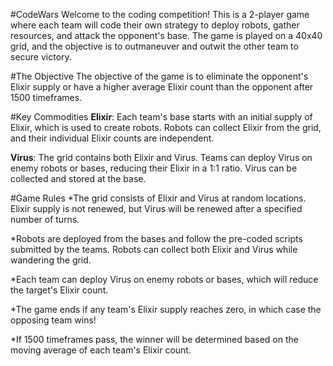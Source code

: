 #CodeWars
Welcome to the coding competition! This is a 2-player game where each team will code their own strategy to deploy robots, gather resources, and attack the opponent's base. The game is played on a 40x40 grid, and the objective is to outmaneuver and outwit the other team to secure victory.

#The Objective
The objective of the game is to eliminate the opponent's Elixir supply or have a higher average Elixir count than the opponent after 1500 timeframes.

#Key Commodities
**Elixir**: Each team's base starts with an initial supply of Elixir, which is used to create robots. Robots can collect Elixir from the grid, and their individual Elixir counts are independent.

**Virus**: The grid contains both Elixir and Virus. Teams can deploy Virus on enemy robots or bases, reducing their Elixir in a 1:1 ratio. Virus can be collected and stored at the base.

#Game Rules
*The grid consists of Elixir and Virus at random locations. Elixir supply is not renewed, but Virus will be renewed after a specified number of turns.

*Robots are deployed from the bases and follow the pre-coded scripts submitted by the teams. Robots can collect both Elixir and Virus while wandering the grid.

*Each team can deploy Virus on enemy robots or bases, which will reduce the target's Elixir count.

*The game ends if any team's Elixir supply reaches zero, in which case the opposing team wins!

*If 1500 timeframes pass, the winner will be determined based on the moving average of each team's Elixir count.
